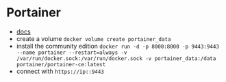 # Portainer

- [docs](https://docs.portainer.io/start/install/server/docker/linux)
- create a volume `docker volume create portainer_data`
- install the community edition `docker run -d -p 8000:8000 -p 9443:9443 --name portainer --restart=always -v /var/run/docker.sock:/var/run/docker.sock -v portainer_data:/data portainer/portainer-ce:latest`
- connect with `https://ip::9443`